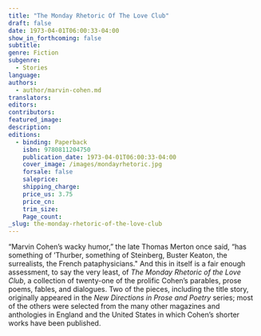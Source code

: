 ```yaml
---
title: "The Monday Rhetoric Of The Love Club"
draft: false
date: 1973-04-01T06:00:33-04:00
show_in_forthcoming: false
subtitle:
genre: Fiction
subgenre:
  - Stories
language:
authors:
  - author/marvin-cohen.md
translators:
editors:
contributors:
featured_image:
description:
editions:
  - binding: Paperback
    isbn: 9780811204750
    publication_date: 1973-04-01T06:00:33-04:00
    cover_image: /images/mondayrhetoric.jpg
    forsale: false
    saleprice:
    shipping_charge:
    price_us: 3.75
    price_cn:
    trim_size:
    Page_count:
_slug: the-monday-rhetoric-of-the-love-club
---
```


“Marvin Cohen’s wacky humor,” the late Thomas Merton once said, “has something of ’Thurber, something of Steinberg, Buster Keaton, the surrealists, the French pataphysicians." And this in itself is a fair enough assessment, to say the very least, of _The Monday Rhetoric of the Love Club_, a collection of twenty-one of the prolific Cohen’s parables, prose poems, fables, and dialogues. Two of the pieces, including the title story, originally appeared in the _New Directions in Prose and Poetry_ series; most of the others were selected from the many other magazines and anthologies in England and the United States in which Cohen’s shorter works have been published.


